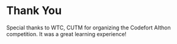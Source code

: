 # Thank You
Special thanks to WTC, CUTM for organizing the Codefort AIthon competition. It was a great learning experience!
